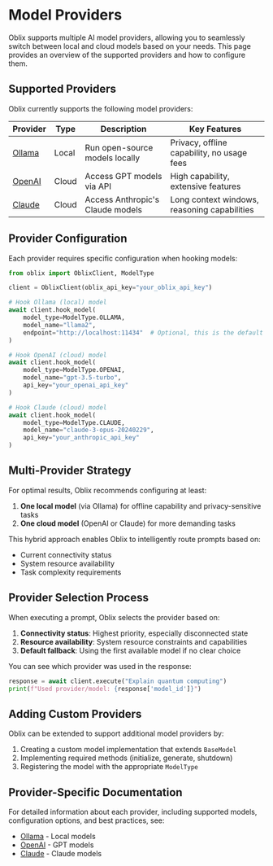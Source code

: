 # Model Providers

Oblix supports multiple AI model providers, allowing you to seamlessly switch between local and cloud models based on your needs. This page provides an overview of the supported providers and how to configure them.

## Supported Providers

Oblix currently supports the following model providers:

| Provider | Type | Description | Key Features |
|----------|------|-------------|--------------|
| [Ollama](ollama.md) | Local | Run open-source models locally | Privacy, offline capability, no usage fees |
| [OpenAI](openai.md) | Cloud | Access GPT models via API | High capability, extensive features |
| [Claude](claude.md) | Cloud | Access Anthropic's Claude models | Long context windows, reasoning capabilities |

## Provider Configuration

Each provider requires specific configuration when hooking models:

```python
from oblix import OblixClient, ModelType

client = OblixClient(oblix_api_key="your_oblix_api_key")

# Hook Ollama (local) model
await client.hook_model(
    model_type=ModelType.OLLAMA,
    model_name="llama2",
    endpoint="http://localhost:11434"  # Optional, this is the default
)

# Hook OpenAI (cloud) model
await client.hook_model(
    model_type=ModelType.OPENAI,
    model_name="gpt-3.5-turbo",
    api_key="your_openai_api_key"
)

# Hook Claude (cloud) model
await client.hook_model(
    model_type=ModelType.CLAUDE,
    model_name="claude-3-opus-20240229",
    api_key="your_anthropic_api_key"
)
```

## Multi-Provider Strategy

For optimal results, Oblix recommends configuring at least:

1. **One local model** (via Ollama) for offline capability and privacy-sensitive tasks
2. **One cloud model** (OpenAI or Claude) for more demanding tasks

This hybrid approach enables Oblix to intelligently route prompts based on:

- Current connectivity status
- System resource availability
- Task complexity requirements

## Provider Selection Process

When executing a prompt, Oblix selects the provider based on:

1. **Connectivity status**: Highest priority, especially disconnected state
2. **Resource availability**: System resource constraints and capabilities 
3. **Default fallback**: Using the first available model if no clear choice

You can see which provider was used in the response:

```python
response = await client.execute("Explain quantum computing")
print(f"Used provider/model: {response['model_id']}")
```

## Adding Custom Providers

Oblix can be extended to support additional model providers by:

1. Creating a custom model implementation that extends `BaseModel`
2. Implementing required methods (initialize, generate, shutdown)
3. Registering the model with the appropriate `ModelType`

## Provider-Specific Documentation

For detailed information about each provider, including supported models, configuration options, and best practices, see:

- [Ollama](ollama.md) - Local models
- [OpenAI](openai.md) - GPT models
- [Claude](claude.md) - Claude models
